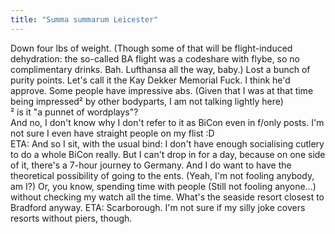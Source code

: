 ```yaml
---
title: "Summa summarum Leicester"
---
```


<p>Down four lbs of weight. (Though some of that will be flight-induced dehydration: the so-called BA flight was a codeshare with flybe, so no complimentary drinks. Bah. Lufthansa all the way, baby.)
Lost a bunch of purity points. Let's call it the Kay Dekker Memorial Fuck. I think he'd approve.
Some people have impressive abs. (Given that I was at that time being impressed² by other bodyparts, I am not talking lightly here)
<br/>
² is it "a punnet of wordplays"?
<br/>
And no, I don't know why I don't refer to it as BiCon even in f/only posts. I'm not sure I even have straight people on my flist :D
<br/>
ETA: And so I sit, with the usual bind: I don't have enough socialising cutlery to do a whole BiCon really. But I can't drop in for a day, because on one side of it, there's a 7-hour journey to Germany. And I do want to have the theoretical possibility of going to the ents. (Yeah, I'm not fooling anybody, am I?) Or, you know, spending time with people (Still not fooling anyone...) without checking my watch all the time. What's the seaside resort closest to Bradford anyway.
ETA: Scarborough. I'm not sure if my silly joke covers resorts without piers, though.</p>
